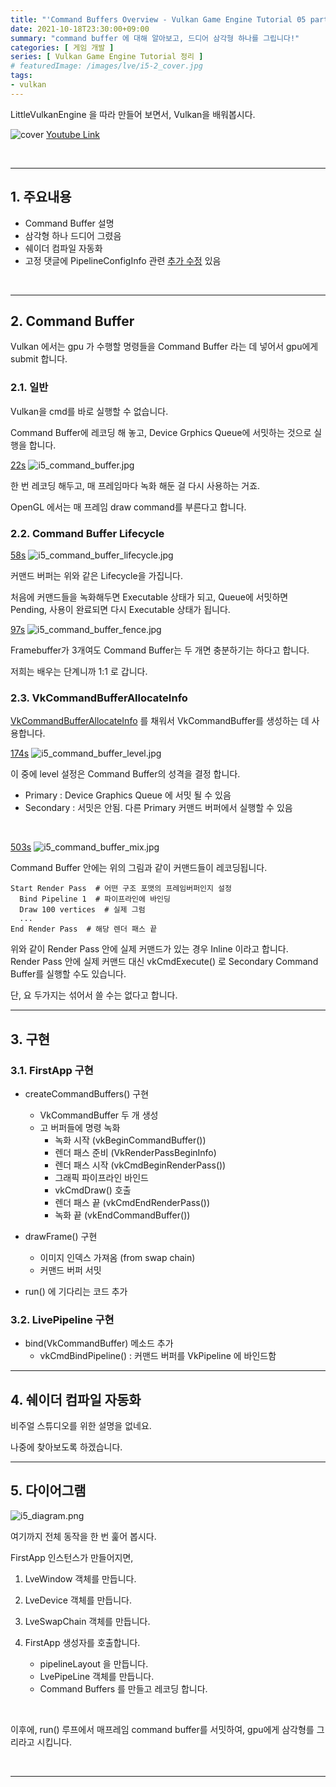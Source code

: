 ```yaml
---
title: "'Command Buffers Overview - Vulkan Game Engine Tutorial 05 part 2' 정리"
date: 2021-10-18T23:30:00+09:00
summary: "command buffer 에 대해 알아보고, 드디어 삼각형 하나를 그립니다!"
categories: [ 게임 개발 ]
series: [ Vulkan Game Engine Tutorial 정리 ]
# featuredImage: /images/lve/i5-2_cover.jpg
tags:
- vulkan
---
```


LittleVulkanEngine 을 따라 만들어 보면서, Vulkan을 배워봅시다.


![cover](/images/lve/i5-2_cover.jpg)
[Youtube Link](https://youtu.be/_VOR6q3edig?list=PL8327DO66nu9qYVKLDmdLW_84-yE4auCR)

<br/>

---


## 1. 주요내용

- Command Buffer 설명
- 삼각형 하나 드디어 그렸음
- 쉐이더 컴파일 자동화
- 고정 댓글에 PipelineConfigInfo 관련 [추가 수정](https://github.com/blurrypiano/littleVulkanEngine/commit/a867ab39c43ccc89ca744db84137df179b41daa7) 있음

<br/>

---

## 2. Command Buffer

Vulkan 에서는 gpu 가 수행할 명령들을 Command Buffer 라는 데 넣어서 gpu에게 submit 합니다.

### 2.1. 일반

Vulkan을 cmd를 바로 실행할 수 없습니다.

Command Buffer에 레코딩 해 놓고, Device Grphics Queue에 서밋하는 것으로 실행을 합니다.

[22s](https://youtu.be/_VOR6q3edig?list=PL8327DO66nu9qYVKLDmdLW_84-yE4auCR&t=22)
![i5_command_buffer.jpg](/images/lve/i5_command_buffer.jpg)

한 번 레코딩 해두고, 매 프레임마다 녹화 해둔 걸 다시 사용하는 거죠.

OpenGL 에서는 매 프레임 draw command를 부른다고 합니다.

### 2.2. Command Buffer Lifecycle

[58s](https://youtu.be/_VOR6q3edig?list=PL8327DO66nu9qYVKLDmdLW_84-yE4auCR&t=58)
![i5_command_buffer_lifecycle.jpg](/images/lve/i5_command_buffer_lifecycle.jpg)

커맨드 버퍼는 위와 같은 Lifecycle을 가집니다.

처음에 커맨드들을 녹화해두면 Executable 상태가 되고, Queue에 서밋하면 Pending, 사용이 완료되면 다시 Executable 상태가 됩니다.

[97s](https://youtu.be/_VOR6q3edig?list=PL8327DO66nu9qYVKLDmdLW_84-yE4auCR&t=97)
![i5_command_buffer_fence.jpg](/images/lve/i5_command_buffer_fence.jpg)

Framebuffer가 3개여도 Command Buffer는 두 개면 충분하기는 하다고 합니다.

저희는 배우는 단계니까 1:1 로 갑니다.

### 2.3. VkCommandBufferAllocateInfo

[VkCommandBufferAllocateInfo](https://www.khronos.org/registry/vulkan/specs/1.2-extensions/man/html/VkCommandBufferAllocateInfo.html) 를 채워서 VkCommandBuffer를 생성하는 데 사용합니다.


[174s](https://youtu.be/_VOR6q3edig?list=PL8327DO66nu9qYVKLDmdLW_84-yE4auCR&t=174)
![i5_command_buffer_level.jpg](/images/lve/i5_command_buffer_level.jpg)

이 중에 level 설정은 Command Buffer의 성격을 결정 합니다.
- Primary : Device Graphics Queue 에 서밋 될 수 있음
- Secondary : 서밋은 안됨. 다른 Primary 커맨드 버퍼에서 실행할 수 있음

<br/>

[503s](https://youtu.be/_VOR6q3edig?list=PL8327DO66nu9qYVKLDmdLW_84-yE4auCR&t=503)
![i5_command_buffer_mix.jpg](/images/lve/i5_command_buffer_mix.jpg)

Command Buffer 안에는 위의 그림과 같이 커맨드들이 레코딩됩니다.

```
Start Render Pass  # 어떤 구조 포맷의 프레임버퍼인지 설정
  Bind Pipeline 1  # 파이프라인에 바인딩
  Draw 100 vertices  # 실제 그럼
  ...
End Render Pass  # 해당 렌더 패스 끝
```

위와 같이 Render Pass 안에 실제 커맨드가 있는 경우 Inline 이라고 합니다.  
Render Pass 안에 실제 커맨드 대신 vkCmdExecute() 로 Secondary Command Buffer를 실행할 수도 있습니다.

단, 요 두가지는 섞어서 쓸 수는 없다고 합니다.

---

## 3. 구현

### 3.1. FirstApp 구현

- createCommandBuffers() 구현  
  - VkCommandBuffer 두 개 생성  
  - 고 버퍼들에 명령 녹화
    - 녹화 시작 (vkBeginCommandBuffer())  
    - 렌더 패스 준비 (VkRenderPassBeginInfo)  
    - 렌더 패스 시작 (vkCmdBeginRenderPass())  
    - 그래픽 파이프라인 바인드  
    - vkCmdDraw() 호출  
    - 렌더 패스 끝 (vkCmdEndRenderPass())  
    - 녹화 끝 (vkEndCommandBuffer())  
- drawFrame() 구현  
  - 이미지 인덱스 가져옴 (from swap chain)  
  - 커맨드 버퍼 서밋
  
- run() 에 기다리는 코드 추가

### 3.2. LivePipeline 구현

- bind(VkCommandBuffer) 메소드 추가
  - vkCmdBindPipeline() : 커맨드 버퍼를 VkPipeline 에 바인드함

---

## 4. 쉐이더 컴파일 자동화

비주얼 스튜디오를 위한 설명을 없네요.

나중에 찾아보도록 하겠습니다.

---

## 5. 다이어그램

![i5_diagram.png](/images/lve/i5_diagram.png)

여기까지 전체 동작을 한 번 훑어 봅시다.

FirstApp 인스턴스가 만들어지면,

1. LveWindow 객체를 만듭니다.

2. LveDevice 객체를 만듭니다.

3. LveSwapChain 객체를 만듭니다.

4. FirstApp 생성자를 호출합니다.
    - pipelineLayout 을 만듭니다.
    - LvePipeLine 객체를 만듭니다.
    - Command Buffers 를 만들고 레코딩 합니다.

<br/>

이후에, run() 루프에서 매프레임 command buffer를 서밋하여, gpu에게 삼각형를 그리라고 시킵니다.

<br/>

---